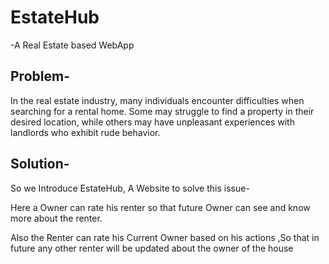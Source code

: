 # EstateHub
-A Real Estate based WebApp


## Problem-
In the real estate industry, many individuals encounter difficulties when searching for a rental home. Some may struggle to find a property in their desired location, while others may have unpleasant experiences with landlords who exhibit rude behavior.


## Solution-
So we Introduce EstateHub, A Website to solve this issue-

Here a Owner can rate his renter so that future Owner can see and know more about the renter.

Also the Renter can rate his Current Owner based on his actions ,So that in future any other renter will be updated about the owner of the house
